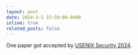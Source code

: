 ```yaml
---
layout: post
date: 2024-3-5 15:59:00-0400
inline: true
related_posts: false
---
```


One paper got accepted by <a href="https://www.usenix.org/conference/usenixsecurity24">USENIX Security 2024</a>.

